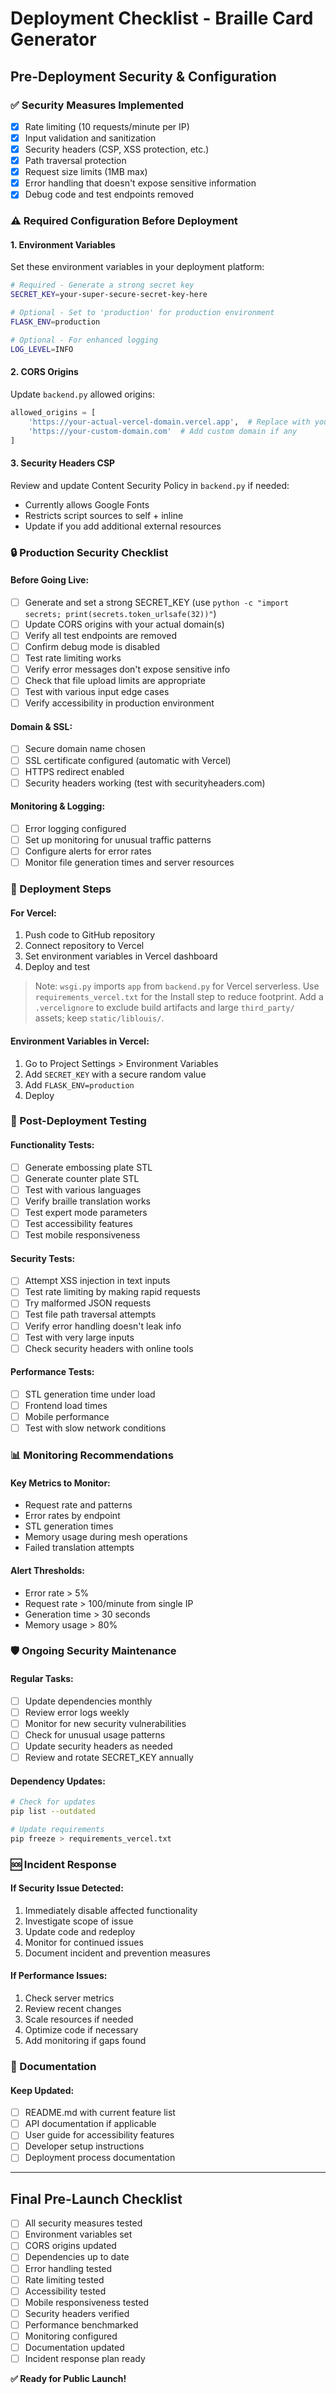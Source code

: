 # Deployment Checklist - Braille Card Generator

## Pre-Deployment Security & Configuration

### ✅ Security Measures Implemented
- [x] Rate limiting (10 requests/minute per IP)
- [x] Input validation and sanitization
- [x] Security headers (CSP, XSS protection, etc.)
- [x] Path traversal protection
- [x] Request size limits (1MB max)
- [x] Error handling that doesn't expose sensitive information
- [x] Debug code and test endpoints removed

### ⚠️ Required Configuration Before Deployment

#### 1. Environment Variables
Set these environment variables in your deployment platform:

```bash
# Required - Generate a strong secret key
SECRET_KEY=your-super-secure-secret-key-here

# Optional - Set to 'production' for production environment
FLASK_ENV=production

# Optional - For enhanced logging
LOG_LEVEL=INFO
```

#### 2. CORS Origins
Update `backend.py` allowed origins:
```python
allowed_origins = [
    'https://your-actual-vercel-domain.vercel.app',  # Replace with your domain
    'https://your-custom-domain.com'  # Add custom domain if any
]
```

#### 3. Security Headers CSP
Review and update Content Security Policy in `backend.py` if needed:
- Currently allows Google Fonts
- Restricts script sources to self + inline
- Update if you add additional external resources

### 🔒 Production Security Checklist

#### Before Going Live:
- [ ] Generate and set a strong SECRET_KEY (use `python -c "import secrets; print(secrets.token_urlsafe(32))"`)
- [ ] Update CORS origins with your actual domain(s)
- [ ] Verify all test endpoints are removed
- [ ] Confirm debug mode is disabled
- [ ] Test rate limiting works
- [ ] Verify error messages don't expose sensitive info
- [ ] Check that file upload limits are appropriate
- [ ] Test with various input edge cases
- [ ] Verify accessibility in production environment

#### Domain & SSL:
- [ ] Secure domain name chosen
- [ ] SSL certificate configured (automatic with Vercel)
- [ ] HTTPS redirect enabled
- [ ] Security headers working (test with securityheaders.com)

#### Monitoring & Logging:
- [ ] Error logging configured
- [ ] Set up monitoring for unusual traffic patterns
- [ ] Configure alerts for error rates
- [ ] Monitor file generation times and server resources

### 🚀 Deployment Steps

#### For Vercel:
1. Push code to GitHub repository
2. Connect repository to Vercel
3. Set environment variables in Vercel dashboard
4. Deploy and test

> Note: `wsgi.py` imports `app` from `backend.py` for Vercel serverless.
> Use `requirements_vercel.txt` for the Install step to reduce footprint.
> Add a `.vercelignore` to exclude build artifacts and large `third_party/` assets; keep `static/liblouis/`.

#### Environment Variables in Vercel:
1. Go to Project Settings > Environment Variables
2. Add `SECRET_KEY` with a secure random value
3. Add `FLASK_ENV=production`
4. Deploy

### 🧪 Post-Deployment Testing

#### Functionality Tests:
- [ ] Generate embossing plate STL
- [ ] Generate counter plate STL  
- [ ] Test with various languages
- [ ] Verify braille translation works
- [ ] Test expert mode parameters
- [ ] Test accessibility features
- [ ] Test mobile responsiveness

#### Security Tests:
- [ ] Attempt XSS injection in text inputs
- [ ] Test rate limiting by making rapid requests
- [ ] Try malformed JSON requests
- [ ] Test file path traversal attempts
- [ ] Verify error handling doesn't leak info
- [ ] Test with very large inputs
- [ ] Check security headers with online tools

#### Performance Tests:
- [ ] STL generation time under load
- [ ] Frontend load times
- [ ] Mobile performance
- [ ] Test with slow network conditions

### 📊 Monitoring Recommendations

#### Key Metrics to Monitor:
- Request rate and patterns
- Error rates by endpoint
- STL generation times
- Memory usage during mesh operations
- Failed translation attempts

#### Alert Thresholds:
- Error rate > 5%
- Request rate > 100/minute from single IP
- Generation time > 30 seconds
- Memory usage > 80%

### 🛡️ Ongoing Security Maintenance

#### Regular Tasks:
- [ ] Update dependencies monthly
- [ ] Review error logs weekly
- [ ] Monitor for new security vulnerabilities
- [ ] Check for unusual usage patterns
- [ ] Update security headers as needed
- [ ] Review and rotate SECRET_KEY annually

#### Dependency Updates:
```bash
# Check for updates
pip list --outdated

# Update requirements
pip freeze > requirements_vercel.txt
```

### 🆘 Incident Response

#### If Security Issue Detected:
1. Immediately disable affected functionality
2. Investigate scope of issue
3. Update code and redeploy
4. Monitor for continued issues
5. Document incident and prevention measures

#### If Performance Issues:
1. Check server metrics
2. Review recent changes
3. Scale resources if needed
4. Optimize code if necessary
5. Add monitoring if gaps found

### 📝 Documentation

#### Keep Updated:
- [ ] README.md with current feature list
- [ ] API documentation if applicable
- [ ] User guide for accessibility features
- [ ] Developer setup instructions
- [ ] Deployment process documentation

---

## Final Pre-Launch Checklist

- [ ] All security measures tested
- [ ] Environment variables set
- [ ] CORS origins updated
- [ ] Dependencies up to date
- [ ] Error handling tested
- [ ] Rate limiting tested
- [ ] Accessibility tested
- [ ] Mobile responsiveness tested
- [ ] Security headers verified
- [ ] Performance benchmarked
- [ ] Monitoring configured
- [ ] Documentation updated
- [ ] Incident response plan ready

**✅ Ready for Public Launch!**
